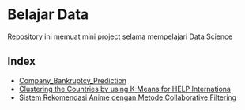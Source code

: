 # Belajar Data

Repository ini memuat mini project selama mempelajari Data Science

## Index
- [Company_Bankruptcy_Prediction](https://github.com/RaisGG/Belajar-data/tree/main/Company_Bankruptcy_Prediction)
- [Clustering the Countries by using K-Means for HELP Internationa](https://github.com/RaisGG/Belajar-data/tree/main/Clustering%20the%20Countries%20by%20using%20K-Means%20for%20HELP%20Internationa)
- [Sistem Rekomendasi Anime dengan Metode Collaborative Filtering](https://github.com/RaisGG/Mini-Project/tree/main/Sistem%20Rekomendasi%20Anime%20dengan%20Metode%20Collaborative%20Filtering)
